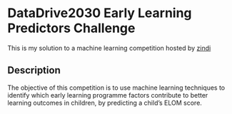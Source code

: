 # DataDrive2030 Early Learning Predictors Challenge
This is my solution to a machine learning competition hosted by [zindi](https://zindi.africa)

## Description
The objective of this competition is to use machine learning techniques to identify which early learning programme factors contribute to better learning outcomes in children, by predicting a child’s ELOM score.
